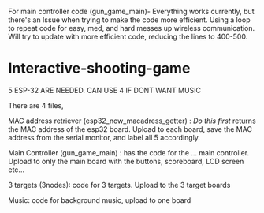 For main controller code (gun_game_main)- Everything works currently, but there's an Issue when trying to make the code more efficient. Using a loop to repeat code for easy, med, and hard messes up wireless communication. Will try to update with more efficient code, reducing the lines to 400-500.

# Interactive-shooting-game



5 ESP-32 ARE NEEDED. CAN USE 4 IF DONT WANT MUSIC

There are 4 files,

MAC address retriever (esp32_now_macadress_getter) : *Do this first* returns the MAC address of the esp32 board. Upload to each board, save the MAC address from the serial monitor, and label all 5 accordingly.

Main Controller (gun_game_main) : has the code for the ... main controller. Upload to only the main board with the buttons, scoreboard, LCD screen etc...

3 targets (3nodes): code for 3 targets. Upload to the 3 target boards

Music: code for background music, upload to one board

